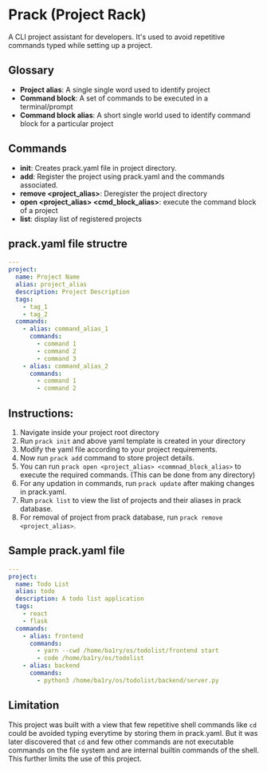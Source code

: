 # Prack (Project Rack)

A CLI project assistant for developers. It's used to avoid repetitive commands typed while setting up a project.

## Glossary

- **Project alias**: A single single word used to identify project
- **Command block**: A set of commands to be executed in a terminal/prompt
- **Command block alias**: A short single world used to identify command block for a particular project

## Commands

- **init**: Creates prack.yaml file in project directory.
- **add**: Register the project using prack.yaml and the commands associated.
- **remove <project_alias>**: Deregister the project directory
- **open <project_alias> <cmd_block_alias>**: execute the command block of a project
- **list**: display list of registered projects

## prack.yaml file structre

```yaml
---
project:
  name: Project Name
  alias: project_alias
  description: Project Description
  tags:
    - tag_1
    - tag_2
  commands:
    - alias: command_alias_1
      commands:
        - command 1
        - command 2
        - command 3
    - alias: command_alias_2
      commands:
        - command 1
        - command 2
```

## Instructions:

1. Navigate inside your project root directory
2. Run `prack init` and above yaml template is created in your directory
3. Modify the yaml file according to your project requirements.
4. Now run `prack add` command to store project details.
5. You can run `prack open <project_alias> <commnad_block_alias>` to execute the required commands. (This can be done from any directory)
6. For any updation in commands, run `prack update` after making changes in prack.yaml.
7. Run `prack list` to view the list of projects and their aliases in prack database.
8. For removal of project from prack database, run `prack remove <project_alias>`.

## Sample prack.yaml file

```yaml
---
project:
  name: Todo List
  alias: todo
  description: A todo list application
  tags:
    - react
    - flask
  commands:
    - alias: frontend
      commands:
        - yarn --cwd /home/ba1ry/os/todolist/frontend start
        - code /home/ba1ry/os/todolist
    - alias: backend
      commands:
        - python3 /home/ba1ry/os/todolist/backend/server.py
```

## Limitation

This project was built with a view that few repetitive shell commands like `cd` could be avoided typing everytime by storing them in prack.yaml. But it was later discovered that `cd` and few other commands are not executable commands on the file system and are internal builtin commands of the shell. This further limits the use of this project.
